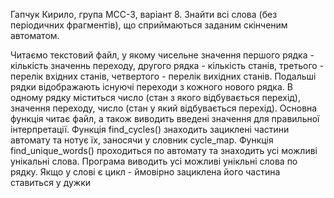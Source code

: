 Гапчук Кирило, група МСС-3, варіант 8. Знайти всі слова (без періодичних фрагментів), що сприймаються заданим
скінченим автоматом.

Читаємо текстовий файл, у якому чисельне значення першого рядка - кількість значеннь переходу, другого рядка - кількість станів, третього - перелік вхідних станів, четвертого - перелік вихідних станів. Подальші рядки відображають існуючі переходи з кожного нового рядка. В одному рядку міститься число (стан з якого відбувається перехід), значення переходу, число (стан у який відбувається перехід). Основна функція читає файл, а також виводить введені значення для правильної інтерпретації. Функція find_cycles() знаходить зациклені частини автомату та нотує їх, заносячи у словник cycle_map. Функція find_unique_words() проходиться по автомату та знаходить усі можливі унікальні слова. Програма виводить усі можливі унікльні слова по рядку. Якщо у слові є цикл - ймовірно зациклена його частина ставиться у дужки

